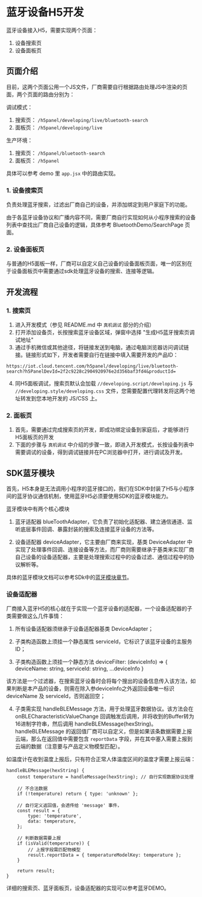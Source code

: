 # 蓝牙设备H5开发

蓝牙设备接入H5，需要实现两个页面：

1. 设备搜索页
2. 设备面板页

## 页面介绍

目前，这两个页面公用一个JS文件，厂商需要自行根据路由处理JS中渲染的页面，两个页面的路由分别为：

调试模式：

1. 搜索页： `/h5panel/developing/live/bluetooth-search`
2. 面板页： `/h5panel/developing/live`

生产环境：

1. 搜索页： `/h5panel/bluetooth-search`
2. 面板页： `/h5panel`

具体可以参考 demo 里 `app.jsx` 中的路由实现。 

### 1. 设备搜索页

负责处理蓝牙搜索，过滤出厂商自己的设备，并添加绑定到用户家庭下的功能。

由于各蓝牙设备协议和广播内容不同，需要厂商自行实现如何从小程序搜索的设备列表中查找出厂商自己设备的逻辑，具体参考 BluetoothDemo/SearchPage 页面。

### 2. 设备面板页

与普通的H5面板一样，厂商可以自定义自己设备的设备面板页面，唯一的区别在于设备面板页中需要通过sdk处理蓝牙设备的搜索、连接等逻辑。

## 开发流程

### 1. 搜索页

1. 进入开发模式（参见 README.md 中 `真机调试` 部分的介绍）
2. 打开添加设备页，长按搜索蓝牙设备区域，弹窗中选择 "生成H5蓝牙搜索页调试地址"
3. 通过手机微信或其他途径，将链接发送到电脑，通过电脑浏览器访问调试链接。链接形式如下，开发者需要自行在链接中填入需要开发的产品ID：

`https://iot.cloud.tencent.com/h5panel/developing/live/bluetooth-search?h5PanelDevId=2f2c9228c2904920976e2d356baf3fd4&productId=`

4. 同H5面板调试，搜索页默认会加载 `//developing.script/developing.js` 与 `//developing.style/developing.css` 文件，您需要配置代理转发将这两个地址转发到您本地开发的 JS/CSS 上。

### 2. 面板页

1. 首先，需要通过完成搜索页的开发，即成功绑定设备到家庭后，才能够进行H5面板页的开发
2. 下面的步骤与 `真机调试` 中介绍的步骤一致，即进入开发模式，长按设备列表中需要调试的设备，得到调试链接并在PC浏览器中打开，进行调试及开发。

## SDK蓝牙模块

首先，H5本身是无法调用小程序的蓝牙接口的，我们在SDK中封装了H5与小程序间的蓝牙协议通信机制，使用蓝牙H5必须要使用SDK的蓝牙模块能力。

蓝牙模块中有两个核心模块

1. 蓝牙适配器 blueToothAdapter，它负责了初始化适配器、建立通信通道、监听底层事件回调、暴露封装的搜索及连接蓝牙设备的方法等。

2. 设备适配器 deviceAdapter，它主要由厂商来实现，基类 DeviceAdapter 中实现了处理事件回调、连接设备等方法，而厂商则需要继承于基类来实现厂商自己设备的设备适配器，主要是处理搜索过程中的设备过滤、通信过程中的协议解析等。

具体的蓝牙模块文档可以参考SDk中的[蓝牙模块章节](https://www.npmjs.com/package/qcloud-iotexplorer-h5-panel-sdk/v/1.1.1#%E8%93%9D%E7%89%99%E6%A8%A1%E5%9D%97)。

### 设备适配器

厂商接入蓝牙H5的核心就在于实现一个蓝牙设备的适配器，一个设备适配器的子类需要做这么几件事情：

1. 所有设备适配器须继承于设备适配器基类 DeviceAdapter；

2. 子类构造函数上须挂一个静态属性 serviceId，它标识了该蓝牙设备的主服务ID；

3. 子类构造函数上须挂一个静态方法 deviceFilter: (deviceInfo) => { deviceName: string, serviceId: string, ...deviceInfo }

该方法是一个过滤器，在搜索蓝牙设备时会将每个搜出的设备信息传入该方法，如果判断是本产品的设备，则需在除入参deviceInfo之外返回设备唯一标识 deviceName 及 serviceId，否则返回空；

4. 子类需实现 handleBLEMessage 方法，用于处理蓝牙数据协议。该方法会在 onBLECharacteristicValueChange 回调触发后调用，并将收到的Buffer转为16进制字符串，然后调用 handleBLEMessage(hexString)。handleBLEMessage 的返回值厂商可以自定义，但是如果该条数据需要上报云端，那么在返回值中需要包含 `reportData` 字段，并在其中塞入需要上报到云端的数据（注意要与产品定义物模型匹配）。

如温度计在收到温度上报后，只有符合正常人体温度区间的温度才需要上报云端：

```
handleBLEMessage(hexString) {
    const temperature = handleMessage(hexString); // 自行实现数据协议处理

    // 不合法数据
    if (!temperature) return { type: 'unknown' };

    // 自行定义返回值，会透传给 'message' 事件，
    const result = {
        type: 'temperature',
        data: temperature,
    };
    
    // 判断数据需要上报
    if (isValid(temperature)) {
        // 上报字段需匹配物模型
        result.reportData = { temperatureModelKey: temperature };
    }

    return result;
}
```

详细的搜索页、蓝牙面板页，设备适配器的实现可以参考蓝牙DEMO。